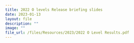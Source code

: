 ```yaml
---
title: 2022 O levels Release briefing slides
date: 2023-01-13
layout: file
description: ""
image: ""
file_url: /files/Resources/2023/2022 O Level Results.pdf
---
```

